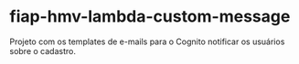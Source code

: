# fiap-hmv-lambda-custom-message
Projeto com os templates de e-mails para o Cognito notificar os usuários sobre o cadastro.
